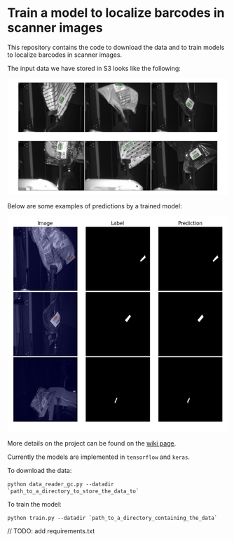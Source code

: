 # Train a model to localize barcodes in scanner images

This repository contains the code to download the data and to train models to
localize barcodes in scanner images.  

The input data we have stored in S3 looks like the following:

![](assets/barcodes_raw_data.png) <!-- .element height="50%" width="50%" -->

Below are some examples of predictions by a trained model:

![](assets/barcode_model_predictions_sub_1.png) <!-- .element height="50%" width="50%" -->

More details on the project can be found on the [wiki page](https://kindredai.atlassian.net/wiki/spaces/PID/pages/2087714884/Learning+to+recognize+barcodes+in+scanner+images).

Currently the models are implemented in `tensorflow` and `keras`.

To download the data:

```
python data_reader_gc.py --datadir `path_to_a_directory_to_store_the_data_to`

```
To train the model:

```
python train.py --datadir `path_to_a_directory_containing_the_data` 

```

// TODO: add requirements.txt